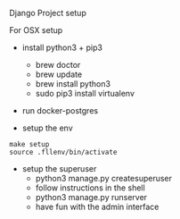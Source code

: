 
Django Project setup

For OSX setup

* install python3 + pip3
  * brew doctor
  * brew update
  * brew install python3
  * sudo pip3 install virtualenv

* run docker-postgres

* setup the env
```
make setup
source .fllenv/bin/activate
```

* setup the superuser
  * python3 manage.py createsuperuser
  * follow instructions in the shell
  * python3 manage.py runserver
  * have fun with the admin interface
